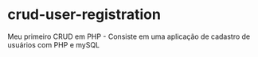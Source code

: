 # crud-user-registration
Meu primeiro CRUD em PHP - Consiste em uma aplicação de cadastro de usuários com PHP e mySQL
